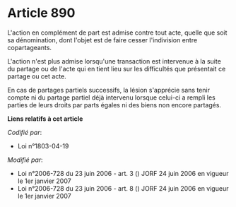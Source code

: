 # Article 890

L'action en complément de part est admise contre tout acte, quelle que soit sa dénomination, dont l'objet est de faire cesser
l'indivision entre copartageants.

L'action n'est plus admise lorsqu'une transaction est intervenue à la suite du partage ou de l'acte qui en tient lieu sur les
difficultés que présentait ce partage ou cet acte.

En cas de partages partiels successifs, la lésion s'apprécie sans tenir compte ni du partage partiel déjà intervenu lorsque
celui-ci a rempli les parties de leurs droits par parts égales ni des biens non encore partagés.

**Liens relatifs à cet article**

_Codifié par_:

  - Loi n°1803-04-19

_Modifié par_:

  - Loi n°2006-728 du 23 juin 2006 - art. 3 () JORF 24 juin 2006 en vigueur le 1er janvier 2007
  - Loi n°2006-728 du 23 juin 2006 - art. 8 () JORF 24 juin 2006 en vigueur le 1er janvier 2007
